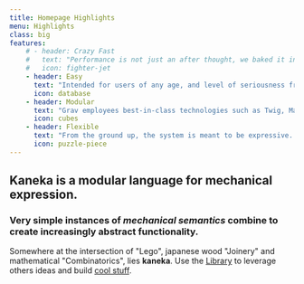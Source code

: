 ```yaml
---
title: Homepage Highlights
menu: Highlights
class: big
features:
	# - header: Crazy Fast
	#   text: "Performance is not just an after thought, we baked it in from the start!"
	#   icon: fighter-jet
    - header: Easy
      text: "Intended for users of any age, and level of seriousness from child to rocket scientist."
      icon: database
    - header: Modular
      text: "Grav employees best-in-class technologies such as Twig, Markdown &amp; Yaml"
      icon: cubes
    - header: Flexible
      text: "From the ground up, the system is meant to be expressive... one day capable of expressing anything at all."
      icon: puzzle-piece
---
```


## Kaneka is a modular language for mechanical expression.
### Very simple instances of *mechanical semantics* combine to create increasingly abstract functionality.

Somewhere at the intersection of "Lego", japanese wood "Joinery" and mathematical "Combinatorics", lies **kaneka**. Use the [Library](library) to leverage others ideas and build [cool stuff](gallery). 
